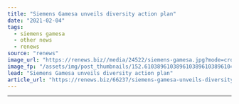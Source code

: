 ```yaml
---
title: "Siemens Gamesa unveils diversity action plan"
date: "2021-02-04"
tags: 
  - siemens gamesa
  - other news
  - renews
source: "renews"
image_url: "https://renews.biz//media/24522/siemens-gamesa.jpg?mode=crop&width=770&heightratio=0.6103896103896103896103896104&slimmage=true"
image_fp: "/assets/img/post_thumbnails/152.6103896103896103896103896104&slimmage=true"
lead: "Siemens Gamesa unveils diversity action plan"
article_url: "https://renews.biz/66237/siemens-gamesa-unveils-diversity-action-plan/"
---
```


---

